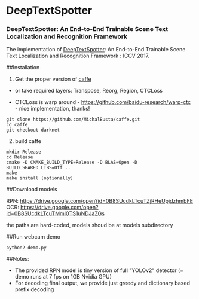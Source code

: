 # DeepTextSpotter

### DeepTextSpotter: An End-to-End Trainable Scene Text Localization and Recognition Framework

The implementation of [DeepTextSpotter](https://drive.google.com/open?id=0B8SUcdkLTcuTSmo4T2ozMWtDaUU): An End-to-End Trainable Scene Text Localization and Recognition Framework :  ICCV 2017.  


##Installation

1. Get the proper version of [caffe](https://github.com/MichalBusta/caffe.git)
  - or take required layers: Transpose, Reorg, Region, CTCLoss  

  - CTCLoss is warp around - https://github.com/baidu-research/warp-ctc - nice implementation, thanks! 

```
git clone https://github.com/MichalBusta/caffe.git
cd caffe
git checkout darknet

```

2. build caffe 
```
mkdir Release 
cd Release 
cmake -D CMAKE_BUILD_TYPE=Release -D BLAS=Open -D BUILD_SHARED_LIBS=Off ..
make 
make install (optionally)
```

##Download models

RPN: https://drive.google.com/open?id=0B8SUcdkLTcuTZjRHeUpjdzhmbFE
OCR: https://drive.google.com/open?id=0B8SUcdkLTcuTMmI0TS1uNDJaZGs

the paths are hard-coded, models shoud be at models subdirectory

##Run webcam demo
```
python2 demo.py
```

##Notes:
 - The provided RPN model is tiny version of full "YOLOv2" detector (= demo runs at 7 fps on 1GB Nvidia GPU) 
 - For decoding final output, we provide just greedy and dictionary based prefix decoding
 
 
